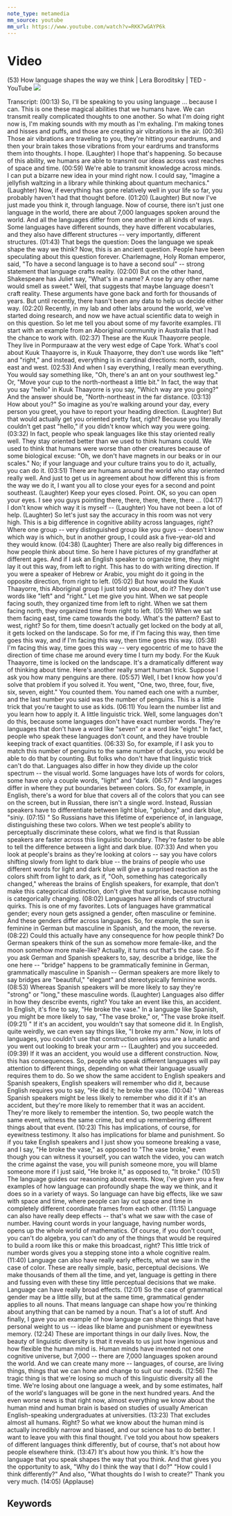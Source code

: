 ```yaml
---
note_type: metamedia
mm_source: youtube
mm_url: https://www.youtube.com/watch?v=RKK7wGAYP6k
---
```


# Video

(53) How language shapes the way we think | Lera Boroditsky | TED - YouTube
![](https://www.youtube.com/watch?v=RKK7wGAYP6k)

Transcript:
(00:13) So, I'll be speaking to you using language ... because I can. This is one these magical abilities that we humans have. We can transmit really complicated thoughts to one another. So what I'm doing right now is, I'm making sounds with my mouth as I'm exhaling. I'm making tones and hisses and puffs, and those are creating air vibrations in the air.
(00:36) Those air vibrations are traveling to you, they're hitting your eardrums, and then your brain takes those vibrations from your eardrums and transforms them into thoughts. I hope. (Laughter) I hope that's happening. So because of this ability, we humans are able to transmit our ideas across vast reaches of space and time.
(00:59) We're able to transmit knowledge across minds. I can put a bizarre new idea in your mind right now. I could say, "Imagine a jellyfish waltzing in a library while thinking about quantum mechanics." (Laughter) Now, if everything has gone relatively well in your life so far, you probably haven't had that thought before.
(01:20) (Laughter) But now I've just made you think it, through language. Now of course, there isn't just one language in the world, there are about 7,000 languages spoken around the world. And all the languages differ from one another in all kinds of ways. Some languages have different sounds, they have different vocabularies, and they also have different structures -- very importantly, different structures.
(01:43) That begs the question: Does the language we speak shape the way we think? Now, this is an ancient question. People have been speculating about this question forever. Charlemagne, Holy Roman emperor, said, "To have a second language is to have a second soul" -- strong statement that language crafts reality.
(02:00) But on the other hand, Shakespeare has Juliet say, "What's in a name? A rose by any other name would smell as sweet." Well, that suggests that maybe language doesn't craft reality. These arguments have gone back and forth for thousands of years. But until recently, there hasn't been any data to help us decide either way.
(02:20) Recently, in my lab and other labs around the world, we've started doing research, and now we have actual scientific data to weigh in on this question. So let me tell you about some of my favorite examples. I'll start with an example from an Aboriginal community in Australia that I had the chance to work with.
(02:37) These are the Kuuk Thaayorre people. They live in Pormpuraaw at the very west edge of Cape York. What's cool about Kuuk Thaayorre is, in Kuuk Thaayorre, they don't use words like "left" and "right," and instead, everything is in cardinal directions: north, south, east and west.
(02:53) And when I say everything, I really mean everything. You would say something like, "Oh, there's an ant on your southwest leg." Or, "Move your cup to the north-northeast a little bit." In fact, the way that you say "hello" in Kuuk Thaayorre is you say, "Which way are you going?" And the answer should be, "North-northeast in the far distance.
(03:13) How about you?" So imagine as you're walking around your day, every person you greet, you have to report your heading direction. (Laughter) But that would actually get you oriented pretty fast, right? Because you literally couldn't get past "hello," if you didn't know which way you were going.
(03:32) In fact, people who speak languages like this stay oriented really well. They stay oriented better than we used to think humans could. We used to think that humans were worse than other creatures because of some biological excuse: "Oh, we don't have magnets in our beaks or in our scales." No; if your language and your culture trains you to do it, actually, you can do it.
(03:51) There are humans around the world who stay oriented really well. And just to get us in agreement about how different this is from the way we do it, I want you all to close your eyes for a second and point southeast. (Laughter) Keep your eyes closed. Point. OK, so you can open your eyes. I see you guys pointing there, there, there, there, there ...
(04:17) I don't know which way it is myself -- (Laughter) You have not been a lot of help. (Laughter) So let's just say the accuracy in this room was not very high. This is a big difference in cognitive ability across languages, right? Where one group -- very distinguished group like you guys -- doesn't know which way is which, but in another group, I could ask a five-year-old and they would know.
(04:38) (Laughter) There are also really big differences in how people think about time. So here I have pictures of my grandfather at different ages. And if I ask an English speaker to organize time, they might lay it out this way, from left to right. This has to do with writing direction. If you were a speaker of Hebrew or Arabic, you might do it going in the opposite direction, from right to left.
(05:02) But how would the Kuuk Thaayorre, this Aboriginal group I just told you about, do it? They don't use words like "left" and "right." Let me give you hint. When we sat people facing south, they organized time from left to right. When we sat them facing north, they organized time from right to left.
(05:19) When we sat them facing east, time came towards the body. What's the pattern? East to west, right? So for them, time doesn't actually get locked on the body at all, it gets locked on the landscape. So for me, if I'm facing this way, then time goes this way, and if I'm facing this way, then time goes this way.
(05:38) I'm facing this way, time goes this way -- very egocentric of me to have the direction of time chase me around every time I turn my body. For the Kuuk Thaayorre, time is locked on the landscape. It's a dramatically different way of thinking about time. Here's another really smart human trick. Suppose I ask you how many penguins are there.
(05:57) Well, I bet I know how you'd solve that problem if you solved it. You went, "One, two, three, four, five, six, seven, eight." You counted them. You named each one with a number, and the last number you said was the number of penguins. This is a little trick that you're taught to use as kids.
(06:11) You learn the number list and you learn how to apply it. A little linguistic trick. Well, some languages don't do this, because some languages don't have exact number words. They're languages that don't have a word like "seven" or a word like "eight." In fact, people who speak these languages don't count, and they have trouble keeping track of exact quantities.
(06:33) So, for example, if I ask you to match this number of penguins to the same number of ducks, you would be able to do that by counting. But folks who don't have that linguistic trick can't do that. Languages also differ in how they divide up the color spectrum -- the visual world. Some languages have lots of words for colors, some have only a couple words, "light" and "dark.
(06:57) " And languages differ in where they put boundaries between colors. So, for example, in English, there's a word for blue that covers all of the colors that you can see on the screen, but in Russian, there isn't a single word. Instead, Russian speakers have to differentiate between light blue, "goluboy," and dark blue, "siniy.
(07:15) " So Russians have this lifetime of experience of, in language, distinguishing these two colors. When we test people's ability to perceptually discriminate these colors, what we find is that Russian speakers are faster across this linguistic boundary. They're faster to be able to tell the difference between a light and dark blue.
(07:33) And when you look at people's brains as they're looking at colors -- say you have colors shifting slowly from light to dark blue -- the brains of people who use different words for light and dark blue will give a surprised reaction as the colors shift from light to dark, as if, "Ooh, something has categorically changed," whereas the brains of English speakers, for example, that don't make this categorical distinction, don't give that surprise, because nothing is categorically changing.
(08:02) Languages have all kinds of structural quirks. This is one of my favorites. Lots of languages have grammatical gender; every noun gets assigned a gender, often masculine or feminine. And these genders differ across languages. So, for example, the sun is feminine in German but masculine in Spanish, and the moon, the reverse.
(08:22) Could this actually have any consequence for how people think? Do German speakers think of the sun as somehow more female-like, and the moon somehow more male-like? Actually, it turns out that's the case. So if you ask German and Spanish speakers to, say, describe a bridge, like the one here -- "bridge" happens to be grammatically feminine in German, grammatically masculine in Spanish -- German speakers are more likely to say bridges are "beautiful," "elegant" and stereotypically feminine words.
(08:53) Whereas Spanish speakers will be more likely to say they're "strong" or "long," these masculine words. (Laughter) Languages also differ in how they describe events, right? You take an event like this, an accident. In English, it's fine to say, "He broke the vase." In a language like Spanish, you might be more likely to say, "The vase broke," or, "The vase broke itself.
(09:21) " If it's an accident, you wouldn't say that someone did it. In English, quite weirdly, we can even say things like, "I broke my arm." Now, in lots of languages, you couldn't use that construction unless you are a lunatic and you went out looking to break your arm -- (Laughter) and you succeeded.
(09:39) If it was an accident, you would use a different construction. Now, this has consequences. So, people who speak different languages will pay attention to different things, depending on what their language usually requires them to do. So we show the same accident to English speakers and Spanish speakers, English speakers will remember who did it, because English requires you to say, "He did it; he broke the vase.
(10:04) " Whereas Spanish speakers might be less likely to remember who did it if it's an accident, but they're more likely to remember that it was an accident. They're more likely to remember the intention. So, two people watch the same event, witness the same crime, but end up remembering different things about that event.
(10:23) This has implications, of course, for eyewitness testimony. It also has implications for blame and punishment. So if you take English speakers and I just show you someone breaking a vase, and I say, "He broke the vase," as opposed to "The vase broke," even though you can witness it yourself, you can watch the video, you can watch the crime against the vase, you will punish someone more, you will blame someone more if I just said, "He broke it," as opposed to, "It broke."
(10:51) The language guides our reasoning about events. Now, I've given you a few examples of how language can profoundly shape the way we think, and it does so in a variety of ways. So language can have big effects, like we saw with space and time, where people can lay out space and time in completely different coordinate frames from each other.
(11:15) Language can also have really deep effects -- that's what we saw with the case of number. Having count words in your language, having number words, opens up the whole world of mathematics. Of course, if you don't count, you can't do algebra, you can't do any of the things that would be required to build a room like this or make this broadcast, right? This little trick of number words gives you a stepping stone into a whole cognitive realm.
(11:40) Language can also have really early effects, what we saw in the case of color. These are really simple, basic, perceptual decisions. We make thousands of them all the time, and yet, language is getting in there and fussing even with these tiny little perceptual decisions that we make. Language can have really broad effects.
(12:01) So the case of grammatical gender may be a little silly, but at the same time, grammatical gender applies to all nouns. That means language can shape how you're thinking about anything that can be named by a noun. That's a lot of stuff. And finally, I gave you an example of how language can shape things that have personal weight to us -- ideas like blame and punishment or eyewitness memory.
(12:24) These are important things in our daily lives. Now, the beauty of linguistic diversity is that it reveals to us just how ingenious and how flexible the human mind is. Human minds have invented not one cognitive universe, but 7,000 -- there are 7,000 languages spoken around the world. And we can create many more -- languages, of course, are living things, things that we can hone and change to suit our needs.
(12:56) The tragic thing is that we're losing so much of this linguistic diversity all the time. We're losing about one language a week, and by some estimates, half of the world's languages will be gone in the next hundred years. And the even worse news is that right now, almost everything we know about the human mind and human brain is based on studies of usually American English-speaking undergraduates at universities.
(13:23) That excludes almost all humans. Right? So what we know about the human mind is actually incredibly narrow and biased, and our science has to do better. I want to leave you with this final thought. I've told you about how speakers of different languages think differently, but of course, that's not about how people elsewhere think.
(13:47) It's about how you think. It's how the language that you speak shapes the way that you think. And that gives you the opportunity to ask, "Why do I think the way that I do?" "How could I think differently?" And also, "What thoughts do I wish to create?" Thank you very much.
(14:05) (Applause)

## Keywords